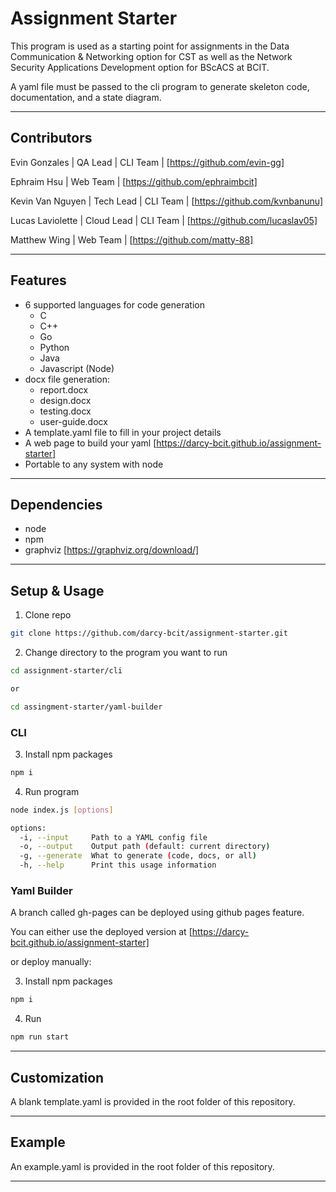 # Assignment Starter

This program is used as a starting point for assignments in the Data Communication & Networking option for CST as well as the Network Security Applications Development option for BScACS at BCIT.

A yaml file must be passed to the cli program to generate skeleton code, documentation, and a state diagram.

---

## Contributors

Evin Gonzales | QA Lead | CLI Team | [https://github.com/evin-gg]

Ephraim Hsu | Web Team | [https://github.com/ephraimbcit]

Kevin Van Nguyen | Tech Lead | CLI Team | [https://github.com/kvnbanunu]

Lucas Laviolette | Cloud Lead | CLI Team | [https://github.com/lucaslav05]

Matthew Wing | Web Team | [https://github.com/matty-88]

---

## Features

- 6 supported languages for code generation
  - C
  - C++
  - Go
  - Python
  - Java
  - Javascript (Node)
- docx file generation:
  - report.docx
  - design.docx
  - testing.docx
  - user-guide.docx
- A template.yaml file to fill in your project details
- A web page to build your yaml [https://darcy-bcit.github.io/assignment-starter]
- Portable to any system with node

---

## Dependencies
- node
- npm
- graphviz [https://graphviz.org/download/]

---

## Setup & Usage

1. Clone repo
```sh
git clone https://github.com/darcy-bcit/assignment-starter.git
```
2. Change directory to the program you want to run
```sh
cd assignment-starter/cli

or

cd assingment-starter/yaml-builder
```

### CLI
3. Install npm packages
```sh
npm i
```
4. Run program
```sh
node index.js [options]

options:
  -i, --input     Path to a YAML config file
  -o, --output    Output path (default: current directory)
  -g, --generate  What to generate (code, docs, or all)
  -h, --help      Print this usage information
```
### Yaml Builder

A branch called gh-pages can be deployed using github pages feature.

You can either use the deployed version at [https://darcy-bcit.github.io/assignment-starter]

or deploy manually:

3. Install npm packages
```sh
npm i
```
4. Run
```sh
npm run start
```
---

## Customization

A blank template.yaml is provided in the root folder of this repository.

---

## Example

An example.yaml is provided in the root folder of this repository.

---
